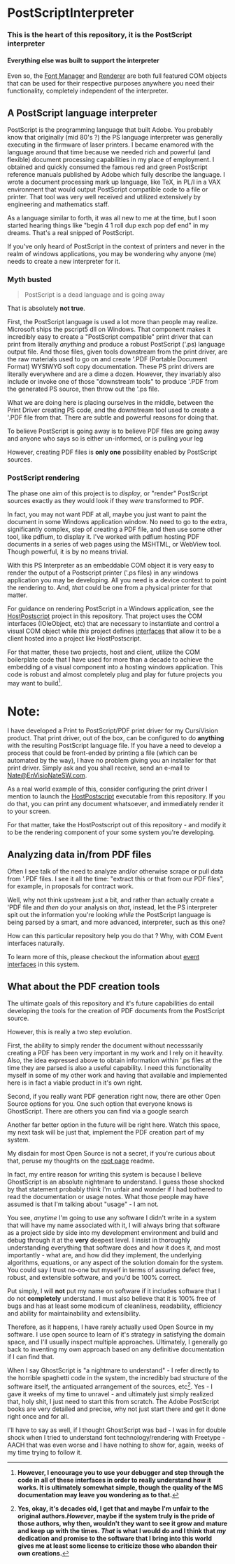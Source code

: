# PostScriptInterpreter

### This is the heart of this repository, it is the PostScript interpreter

#### Everything else was built to support the interpreter

Even so, the [Font Manager](../EnVisioNateSW_FontManager) and [Renderer](../EnVisioNateSW_Renderer) are both full featured COM 
objects that can be used for their respective purposes anywhere you need their functionality, completely independent of the interpreter.

## A PostScript language interpreter

PostScript is the programming language that built Adobe. You probably know that originally (mid 80's ?) the PS language interpreter was generally executing in the firmware of laser printers. 
I became enamored with the language around that time because we needed rich and powerful (and flexible) document processing capabilities in my place of employment.
I obtained and quickly consumed the famous red and green PostScript reference manuals published by Adobe which fully describe the language.
I wrote a document processing mark up language, like TeX, in PL/I in a VAX environment that would output PostScript compatible code to a file or printer.
That tool was very well received and utilized extensively by engineering and mathematics staff.

As a language similar to forth, it was all new to me at the time, but I soon started hearing things like "begin 4 1 roll dup exch pop def end" in my dreams.
That's a real snipped of PostScript.

If you've only heard of PostScript in the context of printers and never in the realm of windows applications, you may be wondering why anyone (me) needs to create a new interpreter for it.

### Myth busted

> PostScript is a dead language and is going away

That is absolutely **not true**.

First, the PostScript language is used a lot more than people may realize. Microsoft ships the pscript5 dll on Windows. That component makes it incredibly easy to create a
"PostScript compatible" print driver that can print from literally *anything* and produce a robust PostScript ('.ps) language output file. And those files, given tools downstream from the print driver, are the
raw materials used to go on and create '.PDF (Portable Document Format) WYSIWYG soft copy documentation. These PS print drivers are literally everywhere and are a dime a dozen. However, they invariably 
also include or invoke one of those "downstream tools" to produce '.PDF from the generated PS source, then throw out the '.ps file. 

What we are doing here is placing ourselves in the middle, between the Print Driver creating PS code, and the downstream tool used to create a '.PDF file from that. 
There are subtle and powerful reasons for doing that.

To believe PostScript is going away is to believe PDF files are going away and anyone who says so is either un-informed, or is pulling your leg

However, creating PDF files is **only one** possibility enabled by PostScript sources.

### PostScript rendering

The phase one aim of this project is to *display*, or "render" PostScript sources exactly as they would look if they *were* transformed to PDF.

In fact, you may not want PDF at all, maybe you just want to paint the document in some Windows application window. No need to go to the extra,
significantly complex, step of creating a PDF file, and then use some other tool, like pdfium, to display it. I've worked with pdfium hosting
PDF documents in a series of web pages using the MSHTML, or WebView tool. Though powerful, it is by no means trivial. 

With this PS Interpreter as an embeddable COM object it is very easy to render the output of a Postscript printer ('.ps files) in any
windows application you may be developing. All you need is a device context to point the rendering to. And, *that* could be one from a 
physical printer for that matter.

For guidance on rendering PostScript in a Windows application, see the [HostPostscript](../HostPostscript) project in this repository.
That project uses the COM interfaces (IOleObject, etc) that are necessary to instantiate and control a visual COM object while *this* project
defines [interfaces](./Sources/COM%20Interfaces) that allow it to be a client hosted into a project like HostPostscript.

For that matter, these two projects, host and client, utilize the COM boilerplate code that I have used for more than a decade
to achieve the embedding of a visual component into a hosting windows application. This code is robust and almost completely plug and play
for future projects you may want to build[^1].

# Note:

I have developed a Print to PostScript/PDF print driver for my CursiVision product. That print driver, out of the box, can be configured to do **anything** with the 
resulting PostScript language file. If you have a need to develop a process that could be front-ended by printing a file (which can be automated by the way),
I have no problem giving you an installer for that print driver. Simply ask and you shall receive, send an e-mail to Nate@EnVisioNateSW.com.

As a real world example of this, consider configuring the print driver I mention to launch the [HostPostscript](../HostPostscript) executable from this repository.
If you do that, you can print any document whatsoever, and immediately render it to your screen.

For that matter, take the HostPostscript out of this repository - and modify it to be the rendering component of your some system you're developing.

## Analyzing data in/from PDF files

Often I see talk of the need to analyze and/or otherwise scrape or pull data from '.PDF files. I see it all the time: "extract this or that 
from our PDF files", for example, in proposals for contract work.

Well, why not think upstream just a bit, and rather than actually create a 'PDF file and *then* do your analysis on *that*, instead, 
let the PS interpreter spit out the information you're looking *while* the PostScript language is being parsed by a smart, and more advanced, interpreter, such as this one?

How can this particular repository help you do that ? Why, with COM Event interfaces naturally.

To learn more of this, please checkout the information about [event interfaces](./Sources/COM%20Events) in this system.

## What about the PDF creation tools

The ultimate goals of this repository and it's future capabilities do entail developing the tools for the creation of PDF documents from the PostScript source.

However, this is really a two step evolution. 

First, the ability to simply render the document without necesssarily creating a PDF has been very important in my work and I rely on it heavilty.
Also, the idea expressed above to obtain information within '.ps files at the time they are parsed is also a useful capability.
I need this functionality myself in some of my other work and having that available and implemented here is in fact a viable product in it's own right.

Second, if you really want PDF generation right now, there are other Open Source options for you. 
One such option that everyone knows is GhostScript. There are others you can find via a google search

Another far better option in the future will be right here. Watch this space, my next task will be just that, implement the PDF creation part of my system.

My disdain for most Open Source is not a secret, if you're curious about that, peruse my thoughts on the [root page](../) readme.

In fact, my entire reason for writing this system is because I believe GhostScript is an absolute nightmare to understand.
I guess those shocked by that statement probably think I'm unfair and wonder if I had bothered to read the documentation or usage notes.
What those people may have assumed is that I'm talking about "usage" - I am not.

You see, *anytime* I'm going to use any software I didn't write in a system that will have my name associated with it, I will always bring that software as a project side by side into my
development environment and build and debug through it at the **very** deepest level. I insist in thoroughly understanding everything that software
does and how it does it, and most importantly - what are, and how did they implement, the underlying algorithms, equations, or any aspect
of the solution domain for the system.
You could say I trust no-one but myself in terms of assuring defect free, robust, and extensible software, and you'd be 100% correct.

Put simply, I will **not** put my name on software if it includes software that I do not **completely** understand. I must also believe that it is 100% free 
of bugs and has at least some modicum of cleanliness, readability, efficiency and ability for maintainability and extensibility.

Therefore, as it happens, I have rarely actually used Open Source in my software. I use open source to learn of it's strategy in satisfying the domain space, and I'll
usually inspect multiple approaches. Ultimately, I generally go back to inventing my own approach based on any definitive documentation if I can find that.

When I say GhostScript is "a nightmare to understand" - I refer directly to the horrible spaghetti code in the system, the incredibly bad structure of the
software itself, the antiquated arrangement of the sources, etc[^2]. Yes - I gave it weeks of my time to unravel - and ultimately just simply realized that, holy shit,
I just need to start this from scratch. The Adobe PostScript books are very detailed and precise, why not just start there and get it done right once and for all.

I'll have to say as well, if I thought GhostScript was bad - I was in for double shock when I tried to understand font technology/rendering with Freetype - AACH 
that was even worse and I have nothing to show for, again, weeks of my time trying to follow it.

[^1]: **However, I encourage you to use your debugger and step through the code in all of these interfaces in order to really understand how it works. It is ultimately somewhat simple, though the quality of the MS documentation may leave you wondering as to that.**

[^2]: **Yes, okay, it's decades old, I get that and maybe I'm unfair to the original authors.*However*, maybe if the system truly is the pride of those authors, why then, wouldn't they want to see it grow and mature and keep up with the times. *That* is what I would do and I think that *my* dedication and promise to the software that I bring into this world gives me at least some license to criticize those who abandon their own creations.**











